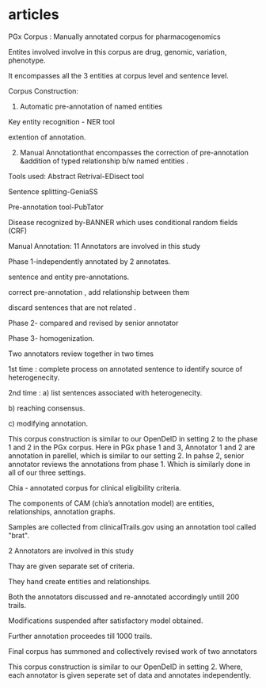 # articles

PGx Corpus : Manually annotated corpus for pharmacogenomics

Entites  involved  involve in this corpus are drug, genomic, variation, phenotype.

It encompasses all the 3 entities at corpus level and sentence level.
                               
Corpus Construction: 

1) Automatic pre-annotation of named entities
               
Key entity recognition - NER tool
               
extention of annotation.

2) Manual Annotationthat encompasses the correction of pre-annotation &addition of typed relationship b/w named entities .

Tools used:
Abstract Retrival-EDisect tool 

Sentence splitting-GeniaSS

Pre-annotation tool-PubTator

Disease recognized by-BANNER which uses conditional random fields (CRF)

Manual Annotation:
11 Annotators are involved in this study 

Phase 1-independently annotated by 2 annotates.
        
sentence and entity pre-annotations. 
        
correct pre-annotation , add relationship between them  
        
discard sentences that are not related .

Phase 2- compared and revised by senior annotator

Phase 3- homogenization.
         
Two annotators review together in two times 
       
1st time : complete process on annotated sentence to identify source of heterogenecity.
         
2nd time : a) list sentences associated with heterogenecity.
                    
b) reaching consensus.

c) modifying annotation.

This corpus construction is similar to our OpenDeID in setting 2 to the phase 1 and 2 in the PGx corpus. Here in PGx phase 1 and 3, Annotator 1 and 2 are annotation in parellel, which is similar to our setting 2. In pahse 2, senior annotator reviews the annotations from phase 1. Which is similarly done in all of our three settings.




Chia - annotated corpus for clinical eligibility criteria.

The components of CAM (chia’s annotation model) are entities, relationships, annotation graphs. 

Samples are collected from clinicalTrails.gov using an annotation tool called "brat".

2 Annotators are involved in this study 

Thay are given separate set of criteria.

They hand create entities and relationships.

Both the annotators discussed and re-annotated accordingly untill 200 trails.

Modifications suspended after satisfactory model obtained.

Further annotation proceedes till 1000 trails.

Final corpus has summoned and collectively revised work of two annotators

This corpus construction is similar to our OpenDeID in setting 2. Where, each annotator is given seperate set of data and annotates independently. 



